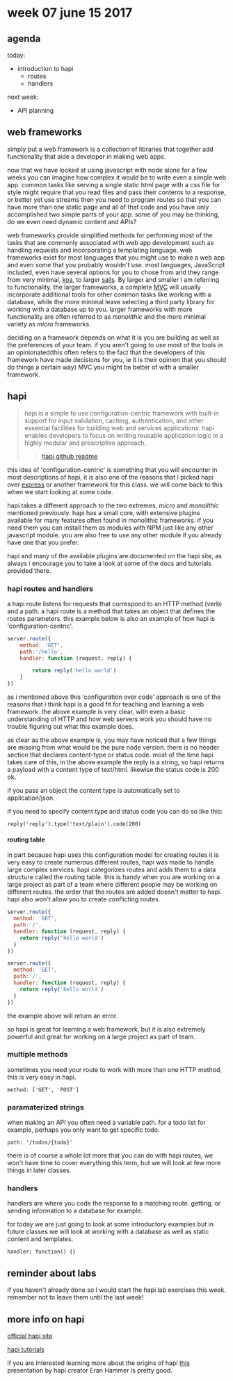 # week 07 june 15 2017

## agenda

today:  
- introduction to hapi
  - routes
  - handlers

next week:  
- API planning

## web frameworks

simply put a web framework is a collection of libraries that together add functionality that aide a developer
in making web apps. 

now that we have looked at using javascript with node alone
for a few weeks you can imagine how complex it would be to write even a simple
web app. common tasks like serving a single static html page with a css file for
style might require that you read files and pass their contents to a response, or better yet use streams then you need
to program routes so that you can have more than one static page and all of that
code and you have only accomplished two simple parts of your app. some of
you may be thinking, do we even need dynamic content and APIs? 

web frameworks provide simplified methods for performing most of the tasks that are commonly associated
with web app development such as handling requests and incorporating a templating
language. web frameworks exist for most languages that you might use to make a
web app and even some that you probably wouldn't use. most languages, JavaScript
included, even have several options for you to chose from and they range from very
minimal, [koa](http://koajs.com/), to larger [sails](http://sailsjs.com/). By
larger and smaller I am referring to functionality. the larger frameworks, a
complete [MVC](https://medium.freecodecamp.com/model-view-controller-mvc-explained-through-ordering-drinks-at-the-bar-efcba6255053)
will usually incorporate additional tools for other common tasks like working with a database, while the more minimal leave 
selecting a third party library for working with a database up to you. larger
frameworks with more functionality are often referred to as *monolithic* and
the more minimal variety as *micro* frameworks.

deciding on a framework depends on what it is you are building as well as the preferences
of your team. if you aren't going to use most of the tools in an
opinionated(this often refers to the fact that the developers of this framework
have made decisions for you, ie it is their opinion that you should do things a
certain way) MVC you might be better of with a smaller framework.

## hapi

> hapi is a simple to use configuration-centric framework with built-in support for input validation, caching, authentication, and other essential facilities for building web and services applications. hapi enables developers to focus on writing reusable application logic in a highly modular and prescriptive approach.
>> [hapi github readme](https://github.com/hapijs/hapi)

this idea of 'configuration-centric' is something that you will encounter in
most descriptions of hapi, it is also one of the reasons that I picked hapi over
[express](https://expressjs.com/) or another framework for this class. we will
come back to this when we start looking at some code.

hapi takes a different approach to the two extremes, *micro* and *monolithic*
mentioned previously. hapi has a small core, with extensive plugins available
for many features often found in monolithic frameworks. if you need them you can
install them as modules with NPM just like any other javascript module. you are
also free to use any other module if you already have one that you prefer.

hapi and many of the available plugins are documented on the hapi site, as
always i encourage you to take a look at some of the docs and tutorials
provided there.

### hapi routes and handlers

a hapi route listens for requests that correspond to an HTTP method (verb) and a
path. a hapi route is a method that takes an object that defines the routes
parameters. this example below is also an example of how hapi is
'configuration-centric'.

```javascript
server.route({
    method: 'GET',
    path:'/hello',
    handler: function (request, reply) {

        return reply('hello world')
    }
})
```

as i mentioned above this 'configuration over code' approach is one of the
reasons that i think hapi is a good fit for teaching and learning a web
framework. the above example is very clear, with even a basic understanding of
HTTP and how web servers work you should have no trouble figuring out what this
example does.

as clear as the above example is, you may have noticed that a few things are missing
from what would be the pure node version. there is no header section that
declares content-type or status code. most of the time hapi takes care of this,
in the above example the reply is a string, so hapi returns a payload with a
content type of text/html. likewise the status code is 200 ok.

if you pass an object the content type is automatically set to application/json.

if you need to specify content type and status code you can do so like this:

`reply('reply').type('text/plain').code(200)`

#### routing table

in part because hapi uses this configuration model for creating routes it is
very easy to create numerous different routes, hapi was made to handle large
complex services. hapi categorizes routes and adds them to a data structure
called the routing table. this is handy when you are working on a large project
as part of a team where different people may be working on different routes. the
order that the routes are added doesn't matter to hapi. hapi also won't allow
you to create conflicting routes.


```javascript
server.route({
  method: 'GET',
  path:'/',
  handler: function (request, reply) {
    return reply('hello world')
  }
})

server.route({
  method: 'GET',
  path:'/',
  handler: function (request, reply) {
    return reply('hello world')
  }
})
```

the example above will return an error. 

so hapi is great for learning a web framework, but it is also extremely powerful
and great for working on a large project as part of team.

### multiple methods

sometimes you need your route to work with more than one HTTP method, this is
very easy in hapi.

`method: ['GET', 'POST']`

### paramaterized strings

when making an API you often need a variable path. for a todo list for example,
perhaps you only want to get specific todo.

`path: '/todos/{todo}'`

there is of course a whole lot more that you can do with hapi routes, we won't
have time to cover everything this term, but we will look at few more things in
later classes.

### handlers

handlers are where you code the response to a matching route. getting, or
sending information to a database for example.

for today we are just going to look at some introductory examples but in future
classes we will look at working with a database as well as static content and
templates.

`handler: function() {}`

## reminder about labs

if you haven't already done so I would start the hapi lab exercises
this week. remember not to leave them until the last week!

## more info on hapi

[official hapi site](https://hapijs.com/)

[hapi tutorials](https://hapijs.com/tutorials)

if you are interested learning more about the origins of hapi [this](https://www.youtube.com/watch?v=Recv7vR8ZlA) presentation 
by hapi creator Eran Hammer is pretty good.

